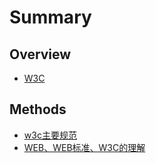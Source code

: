 # Summary

## Overview

* [W3C](README.md)

## Methods

* [w3c主要规范](methods.md)
* [WEB、WEB标准、W3C的理解](webwebbiao-zhun-3001-w3c-de-li-jie.md)


